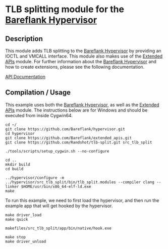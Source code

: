 # TLB splitting module for the [Bareflank Hypervisor](https://github.com/Bareflank/hypervisor)

## Description

This module adds TLB splitting to the [Bareflank Hypervisor](https://github.com/Bareflank/hypervisor) by providing
an IOCTL and VMCALL interface. This module also makes use of the [Extended APIs](https://github.com/Bareflank/extended_apis) module.
For further information about the [Bareflank Hypervisor](https://github.com/Bareflank/hypervisor) and how to create extensions,
please see the following documentation.

[API Documentation](http://bareflank.github.io/hypervisor/html/)

## Compilation / Usage

This example uses both the [Bareflank Hypervisor](https://github.com/Bareflank/hypervisor), as well as the [Extended APIs](https://github.com/Bareflank/extended_apis) module.
The instructions below are for Windows and should be executed from inside Cygwin64.

```
cd ~/
git clone https://github.com/Bareflank/hypervisor.git
cd hypervisor
git clone https://github.com/Bareflank/extended_apis.git
git clone https://github.com/Randshot/tlb-split.git src_tlb_split

./tools/scripts/setup_cygwin.sh --no-configure

cd ..
mkdir build
cd build

../hypervisor/configure -m ../hypervisor/src_tlb_split/bin/tlb_split.modules --compiler clang --linker $HOME/usr/bin/x86_64-elf-ld.exe
make
```

To run this example, we need to first load the hypervisor, and then run the
example app that will get hooked by the hypervisor.

```
make driver_load
make quick

makefiles/src_tlb_split/app/bin/native/hook.exe

make stop
make driver_unload
```
